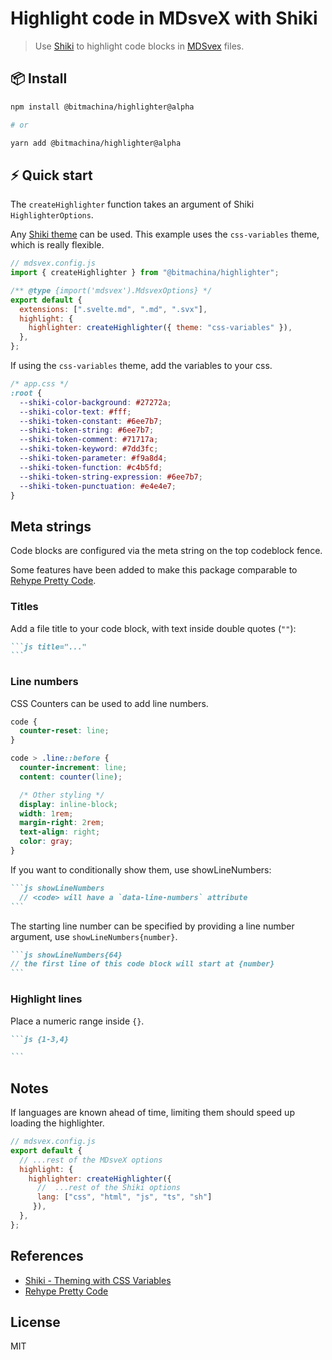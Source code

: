 # Highlight code in MDsveX with Shiki

> Use [Shiki](https://shiki.matsu.io/) to highlight code blocks in [MDSvex](https://mdsvex.com/) files.

## 📦 Install

```sh
npm install @bitmachina/highlighter@alpha

# or

yarn add @bitmachina/highlighter@alpha
```

## ⚡️ Quick start

The `createHighlighter` function takes an argument of Shiki `HighlighterOptions`.

Any [Shiki theme](https://github.com/shikijs/shiki/blob/main/docs/themes.md#all-themes) can be used. This example uses the `css-variables` theme, which is really flexible.

```js
// mdsvex.config.js
import { createHighlighter } from "@bitmachina/highlighter";

/** @type {import('mdsvex').MdsvexOptions} */
export default {
  extensions: [".svelte.md", ".md", ".svx"],
  highlight: {
    highlighter: createHighlighter({ theme: "css-variables" }),
  },
};
```

If using the `css-variables` theme, add the variables to your css.

```css
/* app.css */
:root {
  --shiki-color-background: #27272a;
  --shiki-color-text: #fff;
  --shiki-token-constant: #6ee7b7;
  --shiki-token-string: #6ee7b7;
  --shiki-token-comment: #71717a;
  --shiki-token-keyword: #7dd3fc;
  --shiki-token-parameter: #f9a8d4;
  --shiki-token-function: #c4b5fd;
  --shiki-token-string-expression: #6ee7b7;
  --shiki-token-punctuation: #e4e4e7;
}
```

## Meta strings

Code blocks are configured via the meta string on the top codeblock fence.

Some features have been added to make this package comparable to [Rehype Pretty Code](https://rehype-pretty-code.netlify.app/).

### Titles

Add a file title to your code block, with text inside double quotes (`""`):

````md
```js title="..."
```
````

### Line numbers

CSS Counters can be used to add line numbers.

```css
code {
  counter-reset: line;
}

code > .line::before {
  counter-increment: line;
  content: counter(line);

  /* Other styling */
  display: inline-block;
  width: 1rem;
  margin-right: 2rem;
  text-align: right;
  color: gray;
}
```

If you want to conditionally show them, use showLineNumbers:

````md
```js showLineNumbers
  // <code> will have a `data-line-numbers` attribute
```
````

The starting line number can be specified by providing a line number argument, use `showLineNumbers{number}`.

````md
```js showLineNumbers{64}
// the first line of this code block will start at {number}
```
````

### Highlight lines

Place a numeric range inside `{}`.

````md
```js {1-3,4}

```
````

## Notes

If languages are known ahead of time, limiting them should speed up loading the highlighter.

```js
// mdsvex.config.js
export default {
  // ...rest of the MDsveX options
  highlight: {
    highlighter: createHighlighter({
      //  ...rest of the Shiki options
      lang: ["css", "html", "js", "ts", "sh"]
     }),
  },
};
```

## References

- [Shiki - Theming with CSS Variables](https://github.com/shikijs/shiki/blob/main/docs/themes.md#theming-with-css-variables)
- [Rehype Pretty Code](https://github.com/atomiks/rehype-pretty-code)

## License

MIT
